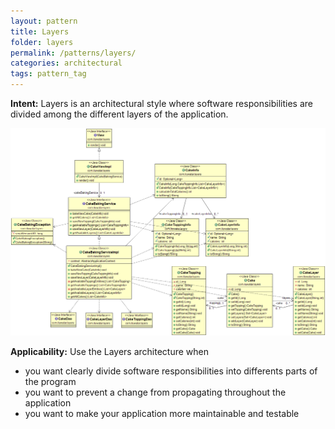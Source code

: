 ```yaml
---
layout: pattern
title: Layers
folder: layers
permalink: /patterns/layers/
categories: architectural
tags: pattern_tag
---
```


**Intent:** Layers is an architectural style where software responsibilities are
 divided among the different layers of the application.

![alt text](./etc/layers.png "Layers")

**Applicability:** Use the Layers architecture when

* you want clearly divide software responsibilities into differents parts of the program
* you want to prevent a change from propagating throughout the application
* you want to make your application more maintainable and testable

